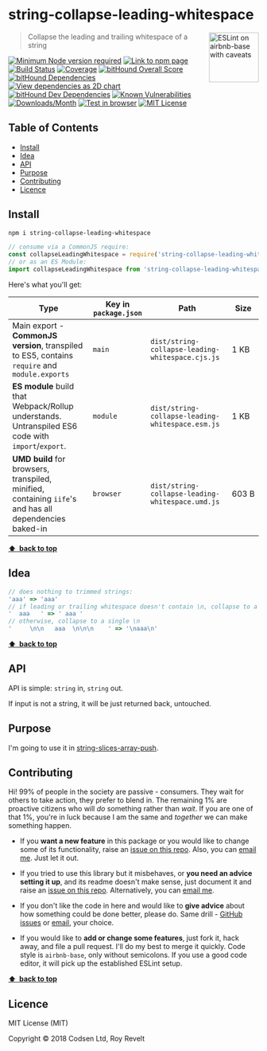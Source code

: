 # string-collapse-leading-whitespace

<a href="https://github.com/revelt/eslint-on-airbnb-base-badge" style="float: right; padding: 0 0 20px 20px;"><img src="https://cdn.rawgit.com/revelt/eslint-on-airbnb-base-badge/0c3e46c9/lint-badge.svg" alt="ESLint on airbnb-base with caveats" width="100" align="right"></a>

> Collapse the leading and trailing whitespace of a string

[![Minimum Node version required][node-img]][node-url]
[![Link to npm page][npm-img]][npm-url]
[![Build Status][travis-img]][travis-url]
[![Coverage][cov-img]][cov-url]
[![bitHound Overall Score][overall-img]][overall-url]
[![bitHound Dependencies][deps-img]][deps-url]
[![View dependencies as 2D chart][deps2d-img]][deps2d-url]
[![bitHound Dev Dependencies][dev-img]][dev-url]
[![Known Vulnerabilities][vulnerabilities-img]][vulnerabilities-url]
[![Downloads/Month][downloads-img]][downloads-url]
[![Test in browser][runkit-img]][runkit-url]
[![MIT License][license-img]][license-url]

## Table of Contents

<!-- START doctoc generated TOC please keep comment here to allow auto update -->
<!-- DON'T EDIT THIS SECTION, INSTEAD RE-RUN doctoc TO UPDATE -->


- [Install](#install)
- [Idea](#idea)
- [API](#api)
- [Purpose](#purpose)
- [Contributing](#contributing)
- [Licence](#licence)

<!-- END doctoc generated TOC please keep comment here to allow auto update -->

## Install

```bash
npm i string-collapse-leading-whitespace
```

```js
// consume via a CommonJS require:
const collapseLeadingWhitespace = require('string-collapse-leading-whitespace')
// or as an ES Module:
import collapseLeadingWhitespace from 'string-collapse-leading-whitespace'
```

Here's what you'll get:

Type            | Key in `package.json` | Path  | Size
----------------|-----------------------|-------|--------
Main export - **CommonJS version**, transpiled to ES5, contains `require` and `module.exports` | `main`                | `dist/string-collapse-leading-whitespace.cjs.js` | 1&nbsp;KB
**ES module** build that Webpack/Rollup understands. Untranspiled ES6 code with `import`/`export`. | `module`              | `dist/string-collapse-leading-whitespace.esm.js` | 1&nbsp;KB
**UMD build** for browsers, transpiled, minified, containing `iife`'s and has all dependencies baked-in | `browser`            | `dist/string-collapse-leading-whitespace.umd.js` | 603&nbsp;B

**[⬆ &nbsp;back to top](#)**

## Idea

```js
// does nothing to trimmed strings:
'aaa' => 'aaa'
// if leading or trailing whitespace doesn't contain \n, collapse to a single space
'  aaa   ' => ' aaa '
// otherwise, collapse to a single \n
'     \n\n   aaa  \n\n\n    ' => '\naaa\n'
```

**[⬆ &nbsp;back to top](#)**

## API

API is simple: `string` in, `string` out.

If input is not a string, it will be just returned back, untouched.

## Purpose

I'm going to use it in [string-slices-array-push](https://github.com/codsen/string-slices-array-push).

## Contributing

Hi! 99% of people in the society are passive - consumers. They wait for others to take action, they prefer to blend in. The remaining 1% are proactive citizens who will _do_ something rather than _wait_. If you are one of that 1%, you're in luck because I am the same and _together_ we can make something happen.

* If you **want a new feature** in this package or you would like to change some of its functionality, raise an [issue on this repo](https://github.com/codsen/string-collapse-leading-whitespace/issues). Also, you can [email me](mailto:roy@codsen.com). Just let it out.

* If you tried to use this library but it misbehaves, or **you need an advice setting it up**, and its readme doesn't make sense, just document it and raise an [issue on this repo](https://github.com/codsen/string-collapse-leading-whitespace/issues). Alternatively, you can [email me](mailto:roy@codsen.com).

* If you don't like the code in here and would like to **give advice** about how something could be done better, please do. Same drill - [GitHub issues](https://github.com/codsen/string-collapse-leading-whitespace/issues) or [email](mailto:roy@codsen.com), your choice.

* If you would like to **add or change some features**, just fork it, hack away, and file a pull request. I'll do my best to merge it quickly. Code style is `airbnb-base`, only without semicolons. If you use a good code editor, it will pick up the established ESLint setup.

**[⬆ &nbsp;back to top](#)**

## Licence

MIT License (MIT)

Copyright © 2018 Codsen Ltd, Roy Revelt

[node-img]: https://img.shields.io/node/v/string-collapse-leading-whitespace.svg?style=flat-square&label=works%20on%20node
[node-url]: https://www.npmjs.com/package/string-collapse-leading-whitespace

[npm-img]: https://img.shields.io/npm/v/string-collapse-leading-whitespace.svg?style=flat-square&label=release
[npm-url]: https://www.npmjs.com/package/string-collapse-leading-whitespace

[travis-img]: https://img.shields.io/travis/codsen/string-collapse-leading-whitespace.svg?style=flat-square
[travis-url]: https://travis-ci.org/codsen/string-collapse-leading-whitespace

[cov-img]: https://coveralls.io/repos/github/codsen/string-collapse-leading-whitespace/badge.svg?style=flat-square?branch=master
[cov-url]: https://coveralls.io/github/codsen/string-collapse-leading-whitespace?branch=master

[overall-img]: https://img.shields.io/bithound/code/github/codsen/string-collapse-leading-whitespace.svg?style=flat-square
[overall-url]: https://www.bithound.io/github/codsen/string-collapse-leading-whitespace

[deps-img]: https://img.shields.io/bithound/dependencies/github/codsen/string-collapse-leading-whitespace.svg?style=flat-square
[deps-url]: https://www.bithound.io/github/codsen/string-collapse-leading-whitespace/master/dependencies/npm

[deps2d-img]: https://img.shields.io/badge/deps%20in%202D-see_here-08f0fd.svg?style=flat-square
[deps2d-url]: http://npm.anvaka.com/#/view/2d/string-collapse-leading-whitespace

[dev-img]: https://img.shields.io/bithound/devDependencies/github/codsen/string-collapse-leading-whitespace.svg?style=flat-square
[dev-url]: https://www.bithound.io/github/codsen/string-collapse-leading-whitespace/master/dependencies/npm

[vulnerabilities-img]: https://snyk.io/test/github/codsen/string-collapse-leading-whitespace/badge.svg?style=flat-square
[vulnerabilities-url]: https://snyk.io/test/github/codsen/string-collapse-leading-whitespace

[downloads-img]: https://img.shields.io/npm/dm/string-collapse-leading-whitespace.svg?style=flat-square
[downloads-url]: https://npmcharts.com/compare/string-collapse-leading-whitespace

[runkit-img]: https://img.shields.io/badge/runkit-test_in_browser-a853ff.svg?style=flat-square
[runkit-url]: https://npm.runkit.com/string-collapse-leading-whitespace

[license-img]: https://img.shields.io/npm/l/string-collapse-leading-whitespace.svg?style=flat-square
[license-url]: https://github.com/codsen/string-collapse-leading-whitespace/blob/master/license.md
